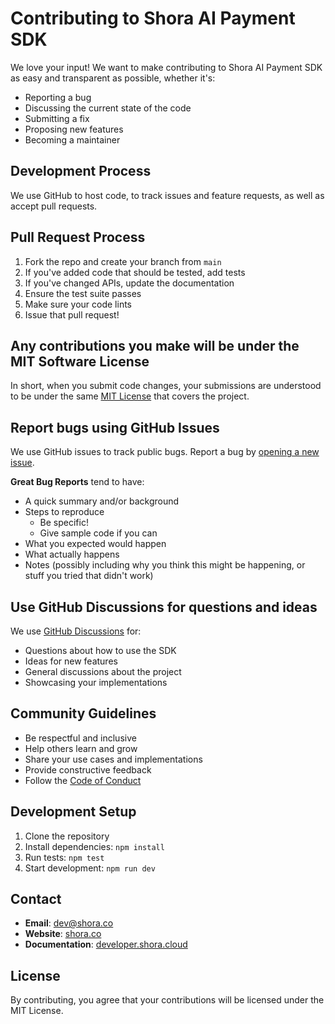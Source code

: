 # Contributing to Shora AI Payment SDK

We love your input! We want to make contributing to Shora AI Payment SDK as easy and transparent as possible, whether it's:

- Reporting a bug
- Discussing the current state of the code
- Submitting a fix
- Proposing new features
- Becoming a maintainer

## Development Process

We use GitHub to host code, to track issues and feature requests, as well as accept pull requests.

## Pull Request Process

1. Fork the repo and create your branch from `main`
2. If you've added code that should be tested, add tests
3. If you've changed APIs, update the documentation
4. Ensure the test suite passes
5. Make sure your code lints
6. Issue that pull request!

## Any contributions you make will be under the MIT Software License

In short, when you submit code changes, your submissions are understood to be under the same [MIT License](http://choosealicense.com/licenses/mit/) that covers the project.

## Report bugs using GitHub Issues

We use GitHub issues to track public bugs. Report a bug by [opening a new issue](https://github.com/shoraco/shora-ai-payment-sdk/issues).

**Great Bug Reports** tend to have:

- A quick summary and/or background
- Steps to reproduce
  - Be specific!
  - Give sample code if you can
- What you expected would happen
- What actually happens
- Notes (possibly including why you think this might be happening, or stuff you tried that didn't work)

## Use GitHub Discussions for questions and ideas

We use [GitHub Discussions](https://github.com/shoraco/shora-ai-payment-sdk/discussions) for:

- Questions about how to use the SDK
- Ideas for new features
- General discussions about the project
- Showcasing your implementations

## Community Guidelines

- Be respectful and inclusive
- Help others learn and grow
- Share your use cases and implementations
- Provide constructive feedback
- Follow the [Code of Conduct](CODE_OF_CONDUCT.md)

## Development Setup

1. Clone the repository
2. Install dependencies: `npm install`
3. Run tests: `npm test`
4. Start development: `npm run dev`

## Contact

- **Email**: [dev@shora.co](mailto:dev@shora.co)
- **Website**: [shora.co](https://shora.co)
- **Documentation**: [developer.shora.cloud](https://developer.shora.cloud)

## License

By contributing, you agree that your contributions will be licensed under the MIT License.
